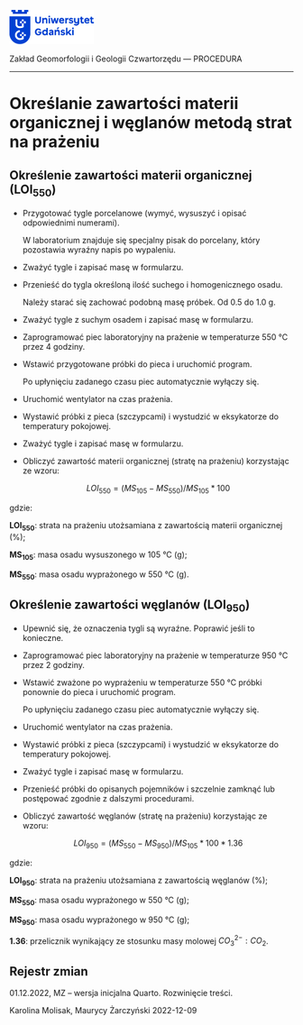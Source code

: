 
<div fig-alt="Logo: Uniwersytet Gdański" fig-align="left">

[<img src="images/log-ug_pl.png" width="150" />](https://geomorfologia.ug.edu.pl)

</div>

Zakład Geomorfologii i Geologii Czwartorzędu — PROCEDURA

------------------------------------------------------------------------

# Określanie zawartości materii organicznej i węglanów metodą strat na prażeniu

## Określenie zawartości materii organicznej (LOI<sub>550</sub>)

- Przygotować tygle porcelanowe (wymyć, wysuszyć i opisać odpowiednimi
  numerami).

  W laboratorium znajduje się specjalny pisak do porcelany, który
  pozostawia wyraźny napis po wypaleniu.

- Zważyć tygle i zapisać masę w formularzu.

- Przenieść do tygla określoną ilość suchego i homogenicznego osadu.

  Należy starać się zachować podobną masę próbek. Od 0.5 do 1.0 g.

- Zważyć tygle z suchym osadem i zapisać masę w formularzu.

- Zaprogramować piec laboratoryjny na prażenie w temperaturze 550 °C
  przez 4 godziny.

- Wstawić przygotowane próbki do pieca i uruchomić program.

  Po upłynięciu zadanego czasu piec automatycznie wyłączy się.

- Uruchomić wentylator na czas prażenia.

- Wystawić próbki z pieca (szczypcami) i wystudzić w eksykatorze do
  temperatury pokojowej.

- Zważyć tygle i zapisać masę w formularzu.

- Obliczyć zawartość materii organicznej (stratę na prażeniu)
  korzystając ze wzoru:

  $$
  LOI_{550} = (MS_{105} - MS_{550}) / MS_{105} * 100
  $$

gdzie:

**LOI<sub>550</sub>**: strata na prażeniu utożsamiana z zawartością
materii organicznej (%);

**MS<sub>105</sub>**: masa osadu wysuszonego w 105 °C (g);

**MS<sub>550</sub>**: masa osadu wyprażonego w 550 °C (g).

## Określenie zawartości węglanów (LOI<sub>950</sub>)

- Upewnić się, że oznaczenia tygli są wyraźne. Poprawić jeśli to
  konieczne.

- Zaprogramować piec laboratoryjny na prażenie w temperaturze 950 °C
  przez 2 godziny.

- Wstawić zważone po wyprażeniu w temperaturze 550 °C próbki ponownie do
  pieca i uruchomić program.

  Po upłynięciu zadanego czasu piec automatycznie wyłączy się.

- Uruchomić wentylator na czas prażenia.

- Wystawić próbki z pieca (szczypcami) i wystudzić w eksykatorze do
  temperatury pokojowej.

- Zważyć tygle i zapisać masę w formularzu.

- Przenieść próbki do opisanych pojemników i szczelnie zamknąć lub
  postępować zgodnie z dalszymi procedurami.

- Obliczyć zawartość węglanów (stratę na prażeniu) korzystając ze wzoru:

  $$
  LOI_{950} = (MS_{550} - MS_{950}) / MS_{105} * 100 * 1.36
  $$

gdzie:

**LOI<sub>950</sub>**: strata na prażeniu utożsamiana z zawartością
węglanów (%);

**MS<sub>550</sub>**: masa osadu wyprażonego w 550 °C (g);

**MS<sub>950</sub>**: masa osadu wyprażonego w 950 °C (g);

**1.36**: przelicznik wynikający ze stosunku masy molowej
$CO_3^{2-}:CO_2$.

## Rejestr zmian

01.12.2022, MZ – wersja inicjalna Quarto. Rozwinięcie treści.

Karolina Molisak, Maurycy Żarczyński 2022-12-09

